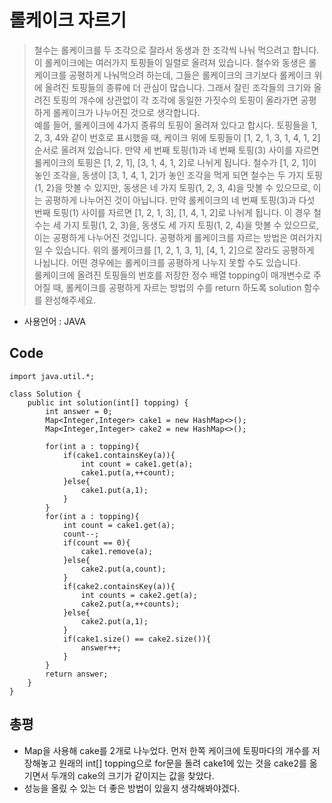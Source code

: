 # 롤케이크 자르기
> 철수는 롤케이크를 두 조각으로 잘라서 동생과 한 조각씩 나눠 먹으려고 합니다. 이 롤케이크에는 여러가지 토핑들이 일렬로 올려져 있습니다. 철수와 동생은 롤케이크를 공평하게 나눠먹으려 하는데, 그들은 롤케이크의 크기보다 롤케이크 위에 올려진 토핑들의 종류에 더 관심이 많습니다. 그래서 잘린 조각들의 크기와 올려진 토핑의 개수에 상관없이 각 조각에 동일한 가짓수의 토핑이 올라가면 공평하게 롤케이크가 나누어진 것으로 생각합니다.<br>
예를 들어, 롤케이크에 4가지 종류의 토핑이 올려져 있다고 합시다. 토핑들을 1, 2, 3, 4와 같이 번호로 표시했을 때, 케이크 위에 토핑들이 [1, 2, 1, 3, 1, 4, 1, 2] 순서로 올려져 있습니다. 만약 세 번째 토핑(1)과 네 번째 토핑(3) 사이를 자르면 롤케이크의 토핑은 [1, 2, 1], [3, 1, 4, 1, 2]로 나뉘게 됩니다. 철수가 [1, 2, 1]이 놓인 조각을, 동생이 [3, 1, 4, 1, 2]가 놓인 조각을 먹게 되면 철수는 두 가지 토핑(1, 2)을 맛볼 수 있지만, 동생은 네 가지 토핑(1, 2, 3, 4)을 맛볼 수 있으므로, 이는 공평하게 나누어진 것이 아닙니다. 만약 롤케이크의 네 번째 토핑(3)과 다섯 번째 토핑(1) 사이를 자르면 [1, 2, 1, 3], [1, 4, 1, 2]로 나뉘게 됩니다. 이 경우 철수는 세 가지 토핑(1, 2, 3)을, 동생도 세 가지 토핑(1, 2, 4)을 맛볼 수 있으므로, 이는 공평하게 나누어진 것입니다. 공평하게 롤케이크를 자르는 방법은 여러가지 일 수 있습니다. 위의 롤케이크를 [1, 2, 1, 3, 1], [4, 1, 2]으로 잘라도 공평하게 나뉩니다. 어떤 경우에는 롤케이크를 공평하게 나누지 못할 수도 있습니다.<br>
롤케이크에 올려진 토핑들의 번호를 저장한 정수 배열 topping이 매개변수로 주어질 때, 롤케이크를 공평하게 자르는 방법의 수를 return 하도록 solution 함수를 완성해주세요.<br>
- 사용언어 : JAVA

## Code
```
import java.util.*;

class Solution {
    public int solution(int[] topping) {
        int answer = 0;
        Map<Integer,Integer> cake1 = new HashMap<>();
        Map<Integer,Integer> cake2 = new HashMap<>();
        
        for(int a : topping){
            if(cake1.containsKey(a)){
                int count = cake1.get(a);
                cake1.put(a,++count);
            }else{
                cake1.put(a,1);
            }
        }
        for(int a : topping){
            int count = cake1.get(a);
            count--;
            if(count == 0){
                cake1.remove(a);
            }else{
                cake2.put(a,count);
            }
            if(cake2.containsKey(a)){
                int counts = cake2.get(a);
                cake2.put(a,++counts);
            }else{
                cake2.put(a,1);
            }
            if(cake1.size() == cake2.size()){
                answer++;
            }
        }
        return answer;
    }
}
```

## 총평
- Map을 사용해 cake를 2개로 나누었다. 먼저 한쪽 케이크에 토핑마다의 개수를 저장해놓고 원래의 int[] topping으로 for문을 돌려 cake1에 있는 것을 cake2를 옮기면서 두개의 cake의 크기가 같이지는 값을 찾았다.
- 성능을 올맀 수 있는 더 좋은 방법이 있을지 생각해봐야겠다.
